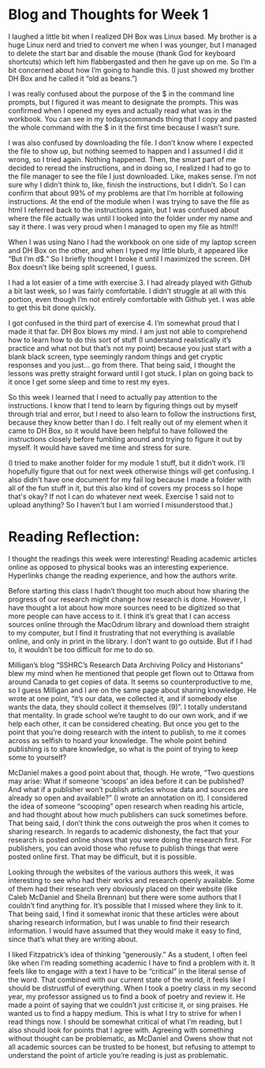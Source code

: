 # Blog and Thoughts for Week 1

I laughed a little bit when I realized DH Box was Linux based. My brother is a huge Linux nerd and tried to convert me when I was younger, but I managed to delete the start bar and disable the mouse (thank God for keyboard shortcuts) which left him flabbergasted and then he gave up on me. So I’m a bit concerned about how I’m going to handle this. (I just showed my brother DH Box and he called it “old as beans.”)

I was really confused about the purpose of the $ in the command line prompts, but I figured it was meant to designate the prompts. This was confirmed when I opened my eyes and actually read what was in the workbook. You can see in my todayscommands thing that I copy and pasted the whole command with the $ in it the first time because I wasn’t sure. 

I was also confused by downloading the file. I don’t know where I expected the file to show up, but nothing seemed to happen and I assumed I did it wrong, so I tried again. Nothing happened. Then, the smart part of me decided to reread the instructions, and in doing so, I realized I had to go to the file manager to see the file I just downloaded. Like, makes sense. I’m not sure why I didn’t think to, like, finish the instructions, but I didn’t. So I can confirm that about 99% of my problems are that I’m horrible at following instructions. At the end of the module when I was trying to save the file as html I referred back to the instructions again, but I was confused about where the file actually was until I looked into the folder under my name and say it there. I was very proud when I managed to open my file as html!!

When I was using Nano I had the workbook on one side of my laptop screen and DH Box on the other, and when I typed my little blurb, it appeared like “But I’m d$.” So I briefly thought I broke it until I maximized the screen. DH Box doesn’t like being split screened, I guess. 

I had a lot easier of a time with exercise 3. I had already played with Github a bit last week, so I was fairly comfortable. I didn’t struggle at all with this portion, even though I’m not entirely comfortable with Github yet. I was able to get this bit done quickly. 

I got confused in the third part of exercise 4. I’m somewhat proud that I made it that far. DH Box blows my mind. I am just not able to comprehend how to learn how to do this sort of stuff (I understand realistically it’s practice and what not but that’s not my point) because you just start with a blank black screen, type seemingly random things and get cryptic responses and you just… go from there. That being said, I thought the lessons was pretty straight forward until I got stuck. I plan on going back to it once I get some sleep and time to rest my eyes.

So this week I learned that I need to actually pay attention to the instructions. I know that I tend to learn by figuring things out by myself through trial and error, but I need to also learn to follow the instructions first, because they know better than I do. I felt really out of my element when it came to DH Box, so it would have been helpful to have followed the instructions closely before fumbling around and trying to figure it out by myself. It would have saved me time and stress for sure. 

(I tried to make another folder for my module 1 stuff, but it didn’t work. I’ll hopefully figure that out for next week otherwise things will get confusing. I also didn't have one document for my fail log because I made a folder with all of the fun stuff in it, but this also kind of covers my process so I hope that's okay? If not I can do whatever next week. Exercise 1 said not to upload anything? So I haven't but I am worried I misunderstood that.)




# Reading Reflection:

I thought the readings this week were interesting! Reading academic articles online as opposed to physical books was an interesting experience. Hyperlinks change the reading experience, and how the authors write. 

Before starting this class I hadn’t thought too much about how sharing the progress of our research might change how research is done. However, I have thought a lot about how more sources need to be digitized so that more people can have access to it. I think it’s great that I can access sources online through the MacOdrum library and download them straight to my computer, but I find it frustrating that not everything is available online, and only in print in the library. I don’t want to go outside. But if I had to, it wouldn’t be too difficult for me to do so. 

Milligan’s blog “SSHRC’s Research Data Archiving Policy and Historians” blew my mind when he mentioned that people get flown out to Ottawa from around Canada to get copies of data. It seems so counterproductive to me, so I guess Milligan and I are on the same page about sharing knowledge. He wrote at one point, “it’s our data, we collected it, and if somebody else wants the data, they should collect it themselves (9)”. I totally understand that mentality. In grade school we’re taught to do our own work, and if we help each other, it can be considered cheating. But once you get to the point that you’re doing research with the intent to publish, to me it comes across as selfish to hoard your knowledge. The whole point behind publishing is to share knowledge, so what is the point of trying to keep some to yourself?

McDaniel makes a good point about that, though. He wrote, “Two questions may arise: What if someone ‘scoops’ an idea before it can be published? And what if a publisher won’t publish articles whose data and sources are already so open and available?”  (I wrote an annotation on it). I considered the idea of someone “scooping” open research when reading his article, and had thought about how much publishers can suck sometimes before. That being said, I don’t think the cons outweigh the pros when it comes to sharing research. In regards to academic dishonesty, the fact that your research is posted online shows that you were doing the research first. For publishers, you can avoid those who refuse to publish things that were posted online first. That may be difficult, but it is possible. 

Looking through the websites of the various authors this week, it was interesting to see who had their works and research openly available. Some of them had their research very obviously placed on their website (like Caleb McDaniel and Sheila Brennan) but there were some authors that I couldn’t find anything for. It’s possible that I missed where they link to it. That being said, I find it somewhat ironic that these articles were about sharing research information, but I was unable to find their research information. I would have assumed that they would make it easy to find, since that’s what they are writing about.

I liked Fitzpatrick’s idea of thinking “generously.” As a student, I often feel like when I’m reading something academic I have to find a problem with it. It feels like to engage with a text I have to be “critical” in the literal sense of the word. That combined with our current state of the world, it feels like I should be distrustful of everything. When I took a poetry class in my second year, my professor assigned us to find a book of poetry and review it. He made a point of saying that we couldn’t just criticise it, or sing praises. He wanted us to find a happy medium. This is what I try to strive for when I read things now. I should be somewhat critical of what I’m reading, but I also should look for points that I agree with. Agreeing with something without thought can be problematic, as McDaniel and Owens show that not all academic sources can be trusted to be honest, but refusing to attempt to understand the point of article you’re reading is just as problematic. 
